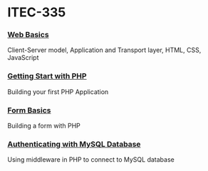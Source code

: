 <h1>ITEC-335</h1>

<h3><a href="https://github.com/jchiefelk/ITEC-335/tree/master/webbasics">Web Basics</a></h3>
<p>
  Client-Server model, Application and Transport layer, HTML, CSS, JavaScript 
</p>
<h3><a href="https://github.com/jchiefelk/ITEC-335/tree/master/phptutorial">Getting Start with PHP</a></h3>
<p>Building your first PHP Application</p>
<h3><a href="https://github.com/jchiefelk/ITEC-335/tree/master/authenticationform">Form Basics</a></h3>
<p>Building a form with PHP</p>
<h3><a href="https://github.com/jchiefelk/ITEC-335/tree/master/mysqlauthform">Authenticating with MySQL Database</a></h3>
<p>Using middleware in PHP to connect to MySQL database</p>
